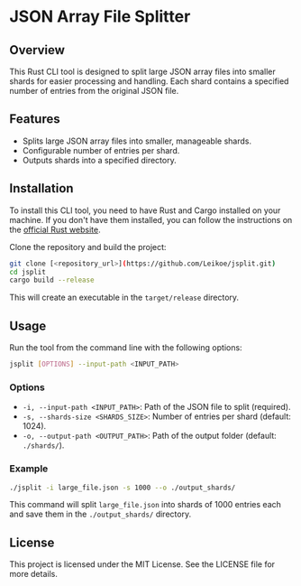 # JSON Array File Splitter

## Overview

This Rust CLI tool is designed to split large JSON array files into smaller shards for easier processing and handling. Each shard contains a specified number of entries from the original JSON file.

## Features

- Splits large JSON array files into smaller, manageable shards.
- Configurable number of entries per shard.
- Outputs shards into a specified directory.

## Installation

To install this CLI tool, you need to have Rust and Cargo installed on your machine. If you don't have them installed, you can follow the instructions on the [official Rust website](https://www.rust-lang.org/tools/install).

Clone the repository and build the project:

```sh
git clone [<repository_url>](https://github.com/Leikoe/jsplit.git)
cd jsplit
cargo build --release
```

This will create an executable in the `target/release` directory.

## Usage

Run the tool from the command line with the following options:

```sh
jsplit [OPTIONS] --input-path <INPUT_PATH>
```

### Options

- `-i, --input-path <INPUT_PATH>`: Path of the JSON file to split (required).
- `-s, --shards-size <SHARDS_SIZE>`: Number of entries per shard (default: 1024).
- `-o, --output-path <OUTPUT_PATH>`: Path of the output folder (default: `./shards/`).

### Example

```sh
./jsplit -i large_file.json -s 1000 --o ./output_shards/
```

This command will split `large_file.json` into shards of 1000 entries each and save them in the `./output_shards/` directory.

## License

This project is licensed under the MIT License. See the LICENSE file for more details.
